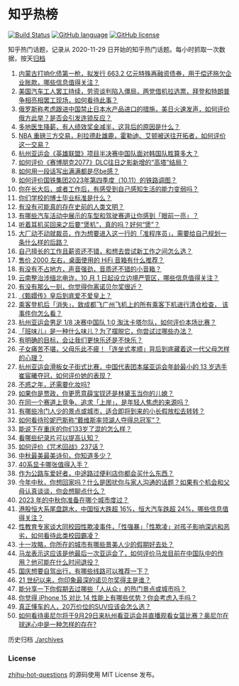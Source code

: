 # 知乎热榜
[![Build Status](https://github.com/ToWeLong/zhihu-hot-questions/workflows/CI/badge.svg)](https://github.com/ToWeLong/zhihu-hot-questions/actions)
[![GitHub language](https://img.shields.io/badge/language-golang-orange.svg)](https://golang.org/)
[![GitHub license](https://img.shields.io/github/license/ToWeLong/zhihu-hot-questions)](https://github.com/ToWeLong/zhihu-hot-questions/blob/main/LICENSE)

知乎热门话题，记录从 2020-11-29 日开始的知乎热门话题。每小时抓取一次数据，按天[归档](./archives)

<!-- BEGIN -->

1. [内蒙古打响化债第一枪，拟发行 663.2 亿元特殊再融资债券，用于偿还拖欠企业账款，哪些信息值得关注？](https://www.zhihu.com/question/624007903)
1. [美国汽车工人罢工持续，劳资谈判陷入僵局，两党借机拉选票，拜登和特朗普争相亮相罢工现场，如何看待此事？](https://www.zhihu.com/question/624072927)
1. [俄罗斯称考虑跟进中国禁止日本水产品进口的措施，美日火速发声，如何评价俄方此举？是否会引发连锁反应？](https://www.zhihu.com/question/624033423)
1. [多地医生降薪，有人绩效奖金减半，这背后的原因是什么？](https://www.zhihu.com/question/623985599)
1. [NBA 重磅三方交易，利拉德赴雄鹿，霍勒迪、艾顿被送往开拓者，如何评价这一交易？](https://www.zhihu.com/question/624114504)
1. [杭州亚运会《英雄联盟》项目半决赛中国队面对韩国队胜算多大？](https://www.zhihu.com/question/623837585)
1. [如何评价《赛博朋克2077》DLC往日之影新增的“高塔”结局？](https://www.zhihu.com/question/623845021)
1. [如何用一段话写出满满都是尽be感？](https://www.zhihu.com/question/621406987)
1. [如何评价国铁集团2023年第四季度（10.11）的铁路调图？](https://www.zhihu.com/question/622722169)
1. [你在长大后，或者工作后，有感受到自己感知生活的能力变弱吗？](https://www.zhihu.com/question/623695537)
1. [你们学校的博士毕业标准是什么？](https://www.zhihu.com/question/573129524)
1. [有没有可能真的存在史前的人类文明？](https://www.zhihu.com/question/620112142)
1. [有哪些汽车活动中展示的车型和驾驶赛道让你感到「眼前一亮」？](https://www.zhihu.com/question/624022897)
1. [听着耳机买回来之后要“煲机”，真的吗？好何“煲”？](https://www.zhihu.com/question/621998756)
1. [大厂动不动就裁员，作为想要进入这一行的「准程序员」，需要给自己规划一条什么样的后路？](https://www.zhihu.com/question/622549904)
1. [自己擅长的工作且薪资还不错，和想去尝试新工作之间怎么选？](https://www.zhihu.com/question/622549894)
1. [售价 2000 左右，桌面使用的 HiFi 音箱有什么推荐？](https://www.zhihu.com/question/580819766)
1. [有没有不占地方，声音强劲，音质还不错的小音箱？](https://www.zhihu.com/question/321948865)
1. [云南整治涉缅北电诈，10 月 1 日起设立边境严管区，哪些信息值得关注？](https://www.zhihu.com/question/623992925)
1. [有没有那么一刻，你觉得你离诺贝尔奖很近？](https://www.zhihu.com/question/622723273)
1. [《甄嬛传》皇后到底爱不爱皇上？](https://www.zhihu.com/question/454261581)
1. [乘客登机后「消失」，致成都飞广州飞机上的所有乘客下机进行清仓检查， 该事件你怎么看？](https://www.zhihu.com/question/623834483)
1. [杭州亚运会男足 1/8 决赛中国队 1:0 淘汰卡塔尔队，如何评价本场比赛？](https://www.zhihu.com/question/624061597)
1. [「班味儿」是一种什么味儿？为了摆脱它，你尝试过哪些办法？](https://www.zhihu.com/question/624051851)
1. [有明确的目标，会让我们更快乐还是不快乐？](https://www.zhihu.com/question/623695590)
1. [子女痛苦不堪，父母乐此不疲！「连坐式孝顺」背后到底藏着这一代父母怎样的心理？](https://www.zhihu.com/question/623836607)
1. [杭州亚运会滑板女子街式比赛，中国代表团本届亚运会年龄最小的 13 岁选手崔宸曦夺冠，如何评价她的表现？](https://www.zhihu.com/question/623988394)
1. [不惑之年，还需要化妆吗?](https://www.zhihu.com/question/619270103)
1. [如果你是贾政，你更愿意薛宝钗还是林黛玉当你的儿媳？](https://www.zhihu.com/question/620311614)
1. [在同一个赛道上竞争、追求「上岸」，是年轻人焦虑的来源吗？](https://www.zhihu.com/question/623695522)
1. [有哪些冷门人少的景点或城市，适合即将到来的小长假放松去转转？](https://www.zhihu.com/question/621725080)
1. [如何看待珍妮巴斯称“戴维斯率领湖人夺得总冠军”？](https://www.zhihu.com/question/624000956)
1. [能说下在重庆的你们33岁了混的怎么样？](https://www.zhihu.com/question/618914564)
1. [看哪些纪录片可以提高认知？](https://www.zhihu.com/question/599621146)
1. [如何评价《咒术回战》237话？](https://www.zhihu.com/question/624004407)
1. [中秋最美最美诗句，你知道多少？](https://www.zhihu.com/question/623980313)
1. [40系显卡哪张值得入手？](https://www.zhihu.com/question/610089190)
1. [作为公路车爱好者，中途路过便利店你都会买什么东西？](https://www.zhihu.com/question/623675599)
1. [今年中秋，你想回家吗？什么是困扰你与家人沟通的话题？如果有个机会和父母认真谈谈，你会想聊点什么？](https://www.zhihu.com/question/621492032)
1. [2023 年的中秋你准备在哪个城市度过？](https://www.zhihu.com/question/617537952)
1. [港股恒大系尾盘跳水，中国恒大跌超 16%，恒大汽车跌超 24%，哪些信息值得关注？](https://www.zhihu.com/question/624008112)
1. [性教育专家谈大同校园性欺凌事件，「性强暴」「性欺凌」对孩子影响深远和恶劣，如何看待此类校园霸凌？](https://www.zhihu.com/question/623836462)
1. [十一攻略，你所在的城市有哪些景美人少的假期好去处？](https://www.zhihu.com/question/621725134)
1. [马龙表示这应该是他最后一次亚运会了，如何评价马龙目前在中国队中的作用？他可能在什么时间退役？](https://www.zhihu.com/question/623969125)
1. [国庆想要自驾出行，有哪些线路可以推荐一下？](https://www.zhihu.com/question/620622200)
1. [21 世纪以来，你印象最深的诺贝尔奖得主是谁？](https://www.zhihu.com/question/622723400)
1. [能分享一下你假期去过哪些「人从众」的热门景点或城市吗？](https://www.zhihu.com/question/621725181)
1. [你觉得 iPhone 15 对比 14 性能上有哪些优势？你会考虑入手吗？](https://www.zhihu.com/question/622931694)
1. [真正懂车的人，20万价位的SUV应该会怎么选？](https://www.zhihu.com/question/551923646)
1. [如何看待奥尼尔将于9月29日来杭州看亚运会并直播观看女篮比赛？奥尼尔在球迷心中是一种怎样的存在?](https://www.zhihu.com/question/624032425)

<!-- END -->

历史归档 [./archives](./archives)


### License
[zhihu-hot-questions](https://github.com/towelong/zhihu-hot-questions) 的源码使用 MIT License 发布。